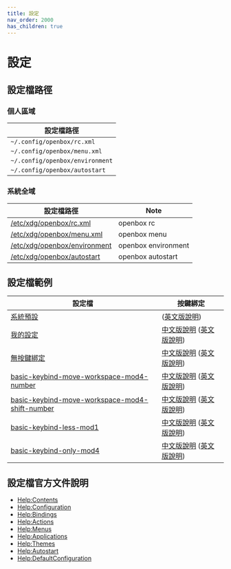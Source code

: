 ```yaml
---
title: 設定
nav_order: 2000
has_children: true
---
```


# 設定


## 設定檔路徑


### 個人區域

| 設定檔路徑 |
| --- |
| `~/.config/openbox/rc.xml` |
| `~/.config/openbox/menu.xml` |
| `~/.config/openbox/environment` |
| `~/.config/openbox/autostart` |


### 系統全域

| 設定檔路徑 | Note |
| --- | --- |
| [/etc/xdg/openbox/rc.xml](http://git.openbox.org/?p=dana/openbox.git;a=blob;f=data/rc.xml;h=3e5554badb66aba9e090e9c47d3591cdfc0ba0df;hb=HEAD) | openbox rc |
| [/etc/xdg/openbox/menu.xml](http://git.openbox.org/?p=dana/openbox.git;a=blob;f=data/menu.xml;h=39da04d617a2eeac4af6df63b1a0c875b3f4cc49;hb=HEAD) | openbox menu |
| [/etc/xdg/openbox/environment](http://git.openbox.org/?p=dana/openbox.git;a=blob;f=data/environment;h=3311bd6feb066f30c9fc0e4904d25e507c52d34e;hb=HEAD) | openbox environment |
| [/etc/xdg/openbox/autostart](http://git.openbox.org/?p=dana/openbox.git;a=blob;f=data/autostart/autostart.in;h=1c261a0f5ee9fed79ec4d996532d9464893358d5;hb=HEAD) | openbox autostart |



## 設定檔範例

| 設定檔 | 按鍵綁定 |
| --- | --- |
| [系統預設](https://github.com/samwhelp/note-about-openbox/tree/gh-pages/_demo/config/openbox-config/default) | ([英文版說明](http://openbox.org/wiki/Help:DefaultConfiguration)) |
| [我的設定](https://github.com/samwhelp/note-about-openbox/tree/gh-pages/_demo/config/openbox-config/main) | [中文版說明](https://samwhelp.github.io/note-about-openbox/read/config/main/keybind.html) ([英文版說明](https://github.com/samwhelp/note-about-openbox/blob/gh-pages/_demo/config/openbox-config/main/spec-keybind.md)) |
| [無按鍵綁定](https://github.com/samwhelp/note-about-openbox/tree/gh-pages/_demo/config/openbox-config/basic-no-keybind) | [中文版說明](https://samwhelp.github.io/note-about-openbox/read/config/basic-no-keybind/keybind.html) ([英文版說明](https://github.com/samwhelp/note-about-openbox/blob/gh-pages/_demo/config/openbox-config/basic-no-keybind/spec-keybind.md)) |
| [basic-keybind-move-workspace-mod4-number](https://github.com/samwhelp/note-about-openbox/tree/gh-pages/_demo/config/openbox-config/basic-keybind-move-workspace-mod4-number) | [中文版說明](https://samwhelp.github.io/note-about-openbox/read/config/basic-keybind-move-workspace-mod4-number/keybind.html) ([英文版說明](https://github.com/samwhelp/note-about-openbox/blob/gh-pages/_demo/config/openbox-config/basic-keybind-move-workspace-mod4-number/spec-keybind.md)) |
| [basic-keybind-move-workspace-mod4-shift-number](https://github.com/samwhelp/note-about-openbox/tree/gh-pages/_demo/config/openbox-config/basic-keybind-move-workspace-mod4-shift-number) | [中文版說明](https://samwhelp.github.io/note-about-openbox/read/config/basic-keybind-move-workspace-mod4-shift-number/keybind.html) ([英文版說明](https://github.com/samwhelp/note-about-openbox/blob/gh-pages/_demo/config/openbox-config/basic-keybind-move-workspace-mod4-shift-number/spec-keybind.md)) |
| [basic-keybind-less-mod1](https://github.com/samwhelp/note-about-openbox/tree/gh-pages/_demo/config/openbox-config/basic-keybind-less-mod1) | [中文版說明](https://samwhelp.github.io/note-about-openbox/read/config/basic-keybind-less-mod1/keybind.html) ([英文版說明](https://github.com/samwhelp/note-about-openbox/blob/gh-pages/_demo/config/openbox-config/basic-keybind-less-mod1/spec-keybind.md)) |
| [basic-keybind-only-mod4](https://github.com/samwhelp/note-about-openbox/tree/gh-pages/_demo/config/openbox-config/basic-keybind-only-mod4) | [中文版說明](https://samwhelp.github.io/note-about-openbox/read/config/basic-keybind-only-mod4/keybind.html) ([英文版說明](https://github.com/samwhelp/note-about-openbox/blob/gh-pages/_demo/config/openbox-config/basic-keybind-only-mod4/spec-keybind.md)) |


## 設定檔官方文件說明

* [Help:Contents](http://openbox.org/wiki/Help:Contents)
* [Help:Configuration](http://openbox.org/wiki/Help:Configuration)
* [Help:Bindings](http://openbox.org/wiki/Help:Bindings)
* [Help:Actions](http://openbox.org/wiki/Help:Actions)
* [Help:Menus](http://openbox.org/wiki/Help:Menus)
* [Help:Applications](http://openbox.org/wiki/Help:Applications)
* [Help:Themes](http://openbox.org/wiki/Help:Themes)
* [Help:Autostart](http://openbox.org/wiki/Help:Autostart)
* [Help:DefaultConfiguration](http://openbox.org/wiki/Help:DefaultConfiguration)
